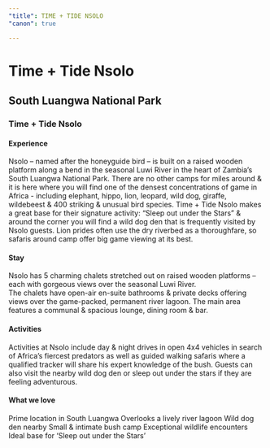 ```yaml
---
"title": TIME + TIDE NSOLO
"canon": true

---
```


# Time + Tide Nsolo
## South Luangwa National Park
### Time + Tide Nsolo

#### Experience
Nsolo – named after the honeyguide bird – is built on a raised wooden platform along a bend in the seasonal Luwi River in the heart of Zambia’s South Luangwa National Park.
There are no other camps for miles around &amp; it is here where you will find one of the densest concentrations of game in Africa - including elephant, hippo, lion, leopard, wild dog, giraffe, wildebeest &amp; 400 striking &amp; unusual bird species.
Time + Tide Nsolo makes a great base for their signature activity: “Sleep out under the Stars” &amp; around the corner you will find a wild dog den that is frequently visited by Nsolo guests.
Lion prides often use the dry riverbed as a thoroughfare, so safaris around camp offer big game viewing at its best.

#### Stay
Nsolo has 5 charming chalets stretched out on raised wooden platforms – each with gorgeous views over the seasonal Luwi River.  
The chalets have open-air en-suite bathrooms &amp; private decks offering views over the game-packed, permanent river lagoon.
The main area features a communal &amp; spacious lounge, dining room &amp; bar.

#### Activities
Activities at Nsolo include day &amp; night drives in open 4x4 vehicles in search of Africa’s fiercest predators as well as guided walking safaris where a qualified tracker will share his expert knowledge of the bush. 
Guests can also visit the nearby wild dog den or sleep out under the stars if they are feeling adventurous.


#### What we love
Prime location in South Luangwa
Overlooks a lively river lagoon
Wild dog den nearby
Small &amp; intimate bush camp
Exceptional wildlife encounters
Ideal base for ‘Sleep out under the Stars’
